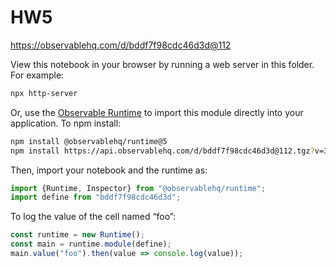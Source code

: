 # HW5

https://observablehq.com/d/bddf7f98cdc46d3d@112

View this notebook in your browser by running a web server in this folder. For
example:

~~~sh
npx http-server
~~~

Or, use the [Observable Runtime](https://github.com/observablehq/runtime) to
import this module directly into your application. To npm install:

~~~sh
npm install @observablehq/runtime@5
npm install https://api.observablehq.com/d/bddf7f98cdc46d3d@112.tgz?v=3
~~~

Then, import your notebook and the runtime as:

~~~js
import {Runtime, Inspector} from "@observablehq/runtime";
import define from "bddf7f98cdc46d3d";
~~~

To log the value of the cell named “foo”:

~~~js
const runtime = new Runtime();
const main = runtime.module(define);
main.value("foo").then(value => console.log(value));
~~~
